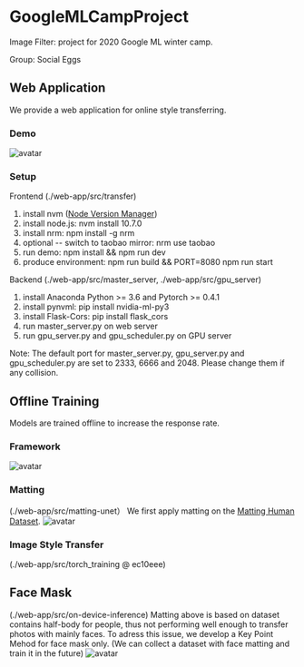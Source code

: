 # GoogleMLCampProject
Image Filter: project for 2020 Google ML winter camp.

Group: Social Eggs

## Web Application 
We provide a web application for online style transferring.

### Demo
![avatar](http://baidu.com/pic/doge.png)

### Setup
Frontend 
(./web-app/src/transfer)
1. install nvm ([Node Version Manager](https://github.com/nvm-sh/nvm))
2. install node.js: nvm install 10.7.0
3. install nrm: npm install -g nrm
4. optional -- switch to taobao mirror: nrm use taobao
4. run demo: npm install && npm run dev
5. produce environment: npm run build && PORT=8080 npm run start

Backend 
(./web-app/src/master_server, ./web-app/src/gpu_server)
1. install Anaconda Python >= 3.6 and Pytorch >= 0.4.1
2. install pynvml: pip install nvidia-ml-py3
3. install Flask-Cors: pip install flask_cors
4. run master_server.py on web server
5. run gpu_server.py and gpu_scheduler.py on GPU server

Note: The default port for master_server.py, gpu_server.py and gpu_scheduler.py are set to 2333, 6666 and 2048. Please change them if any collision.

## Offline Training
Models are trained offline to increase the response rate.

### Framework
![avatar](http://baidu.com/pic/doge.png)

### Matting 
(./web-app/src/matting-unet）
We first apply matting on the [Matting Human Dataset](https://www.kaggle.com/laurentmih/aisegmentcom-matting-human-datasets).
![avatar](http://baidu.com/pic/doge.png)

### Image Style Transfer 
(./web-app/src/torch_training @ ec10eee)

## Face Mask 
(./web-app/src/on-device-inference)
Matting above is based on dataset contains half-body for people, thus not performing well enough to transfer photos with mainly faces. 
To adress this issue, we develop a Key Point Mehod for face mask only. (We can collect a dataset with face matting and train it in the future)
![avatar](http://baidu.com/pic/doge.png)
